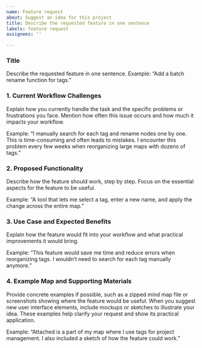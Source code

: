 ```yaml
---
name: Feature request
about: Suggest an idea for this project
title: Describe the requested feature in one sentence
labels: feature request
assignees: ''

---
```


### Title

Describe the requested feature in one sentence.
Example: “Add a batch rename function for tags.”

### 1. Current Workflow Challenges

Explain how you currently handle the task and the specific problems or frustrations you face. Mention how often this issue occurs and how much it impacts your workflow.

Example: “I manually search for each tag and rename nodes one by one. This is time-consuming and often leads to mistakes. I encounter this problem every few weeks when reorganizing large maps with dozens of tags.”

### 2. Proposed Functionality

Describe how the feature should work, step by step. Focus on the essential aspects for the feature to be useful.

Example: “A tool that lets me select a tag, enter a new name, and apply the change across the entire map.”

### 3. Use Case and Expected Benefits

Explain how the feature would fit into your workflow and what practical improvements it would bring.

Example: “This feature would save me time and reduce errors when reorganizing tags. I wouldn’t need to search for each tag manually anymore.”

### 4. Example Map and Supporting Materials

Provide concrete examples if possible, such as a zipped mind map file or screenshots showing where the feature would be useful. When you suggest new user interface elements, include mockups or sketches to illustrate your idea. These examples help clarify your request and show its practical application.

Example: “Attached is a part of my map where I use tags for project management. I also included a sketch of how the feature could work.”
